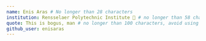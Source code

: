 ```yaml
---
name: Enis Aras # No longer than 28 characters
institution: Rensselaer Polytechnic Institute 🚩 # no longer than 58 characters
quote: This is bogus, man # no longer than 100 characters, avoid using quotes(") to guarantee the format remains the same.
github_user: enisaras
---
```

